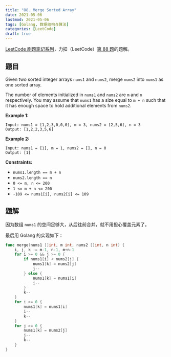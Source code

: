 ```yaml
---
title: "88. Merge Sorted Array"
date: 2021-05-06
lastmod: 2021-05-06
tags: [Golang, 数据结构与算法]
categories: [LeetCode]
draft: true
---
```


[LeetCode 刷题笔记系列](/posts/leetcode/leetcode)，力扣（LeetCode）[第 88 题](https://leetcode-cn.com/problems/merge-sorted-array)的题解。

<!--more-->

## 题目

Given two sorted integer arrays `nums1` and `nums2`, merge `nums2` into `nums1` as one sorted array.

The number of elements initialized in `nums1` and `nums2` are `m` and `n` respectively. You may assume that `nums1` has a size equal to `m + n` such that it has enough space to hold additional elements from `nums2`.

**Example 1:**

```text
Input: nums1 = [1,2,3,0,0,0], m = 3, nums2 = [2,5,6], n = 3
Output: [1,2,2,3,5,6]
```

**Example 2:**

```text
Input: nums1 = [1], m = 1, nums2 = [], n = 0
Output: [1]
```

**Constraints:**

- `nums1.length == m + n`
- `nums2.length == n`
- `0 <= m, n <= 200`
- `1 <= m + n <= 200`
- `-109 <= nums1[i], nums2[i] <= 109`

## 题解

因为数组 `nums1` 的空间足够大，从后往前合并，就不用担心覆盖元素了。

最后用 Golang 的实现如下：

```go
func merge(nums1 []int, m int, nums2 []int, n int) {
    i, j, k := m-1, n-1, m+n-1
    for i >= 0 && j >= 0 {
        if nums1[i] < nums2[j] {
            nums1[k] = nums2[j]
            j--
        } else {
            nums1[k] = nums1[i]
            i--
        }
        k--
    }
    for i >= 0 {
        nums1[k] = nums1[i]
        i--
        k--
    }
    for j >= 0 {
        nums1[k] = nums2[j]
        j--
        k--
    }
}
```
